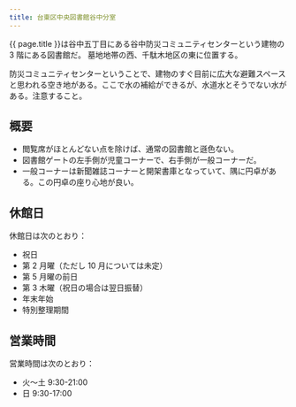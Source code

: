 ```yaml
---
title: 台東区中央図書館谷中分室
---
```


{{ page.title }}は谷中五丁目にある谷中防災コミュニティセンターという建物の 3 階にある図書館だ。
墓地地帯の西、千駄木地区の東に位置する。

防災コミュニティセンターということで、建物のすぐ目前に広大な避難スペースと思われる空き地がある。ここで水の補給ができるが、水道水とそうでない水がある。注意すること。

## 概要

* 閲覧席がほとんどない点を除けば、通常の図書館と遜色ない。
* 図書館ゲートの左手側が児童コーナーで、右手側が一般コーナーだ。
* 一般コーナーは新聞雑誌コーナーと開架書庫となっていて、隅に円卓がある。この円卓の座り心地が良い。

## 休館日

休館日は次のとおり：

* 祝日
* 第 2 月曜（ただし 10 月については未定）
* 第 5 月曜の前日
* 第 3 木曜（祝日の場合は翌日振替）
* 年末年始
* 特別整理期間

## 営業時間

営業時間は次のとおり：

* 火～土 9:30-21:00
* 日 9:30-17:00
